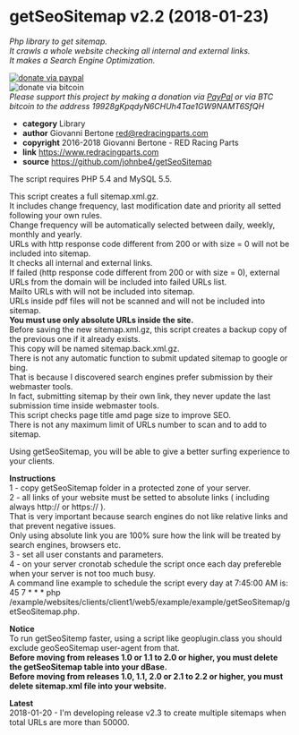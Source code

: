 # getSeoSitemap v2.2 (2018-01-23)
*Php library to get sitemap.<br>
It crawls a whole website checking all internal and external links.<br>
It makes a Search Engine Optimization.*<br>

[![donate via paypal](https://img.shields.io/badge/donate-paypal-87ceeb.svg)](https://www.paypal.me/johnbe4)<br>
![donate via bitcoin](https://img.shields.io/badge/donate-bitcoin-orange.svg)<br>
*Please support this project by making a donation via [PayPal](https://www.paypal.me/johnbe4) or via BTC bitcoin to the address 19928gKpqdyN6CHUh4Tae1GW9NAMT6SfQH*<br>

* **category**    Library
* **author**      Giovanni Bertone <red@redracingparts.com>
* **copyright**   2016-2018 Giovanni Bertone - RED Racing Parts
* **link**        https://www.redracingparts.com
* **source**      https://github.com/johnbe4/getSeoSitemap

The script requires PHP 5.4 and MySQL 5.5.<br>

This script creates a full sitemap.xml.gz.<br>
It includes change frequency, last modification date and priority all setted following your own rules.<br>
Change frequency will be automatically selected between daily, weekly, monthly and yearly.<br>
URLs with http response code different from 200 or with size = 0 will not be included into sitemap.<br>
It checks all internal and external links.<br>
If failed (http response code different from 200 or with size = 0), external URLs from the domain will be included into failed URLs list.<br>
Mailto URLs with will not be included into sitemap.<br>
URLs inside pdf files will not be scanned and will not be included into sitemap.<br>
**You must use only absolute URLs inside the site.<br>**
Before saving the new sitemap.xml.gz, this script creates a backup copy of the previous one if it already exists.<br>
This copy will be named sitemap.back.xml.gz.<br>
There is not any automatic function to submit updated sitemap to google or bing.<br>
That is because I discovered search engines prefer submission by their webmaster tools.<br>
In fact, submitting sitemap by their own link, they never update the last submission time inside webmaster tools.<br>
This script checks page title amd page size to improve SEO.<br>
There is not any maximum limit of URLs number to scan and to add to sitemap.<br>

Using getSeoSitemap, you will be able to give a better surfing experience to your clients.<br>

**Instructions<br>**
1 - copy getSeoSitemap folder in a protected zone of your server.<br>
2 - all links of your website must be setted to absolute links ( including always http:// or https:// ).<br>
    That is very important because search engines do not like relative links and that prevent negative issues.<br>
    Only using absolute link you are 100% sure how the link will be treated by search engines, browsers etc.<br>
3 - set all user constants and parameters.<br>
4 - on your server cronotab schedule the script once each day prefereble when your server is not too much busy.<br>
    A command line example to schedule the script every day at 7:45:00 AM is:<br>
    45 7  *    *    *    php /example/websites/clients/client1/web5/example/example/getSeoSitemap/getSeoSitemap.php.<br>

**Notice<br>**
To run getSeoSitemp faster, using a script like geoplugin.class you should exclude geoSeoSitemap user-agent from that.<br>
**Before moving from releases 1.0 or 1.1 to 2.0 or higher, you must delete the getSeoSitemap table into your dBase.<br>**
**Before moving from releases 1.0, 1.1, 2.0 or 2.1 to 2.2 or higher, you must delete sitemap.xml file into your website.<br>**

**Latest<br>**
2018-01-20 - I'm developing release v2.3 to create multiple sitemaps when total URLs are more than 50000.
